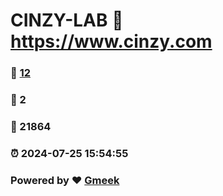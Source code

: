 # CINZY-LAB :link: https://www.cinzy.com 
### :page_facing_up: [12](https://www.cinzy.com/tag.html) 
### :speech_balloon: 2 
### :hibiscus: 21864 
### :alarm_clock: 2024-07-25 15:54:55 
### Powered by :heart: [Gmeek](https://github.com/Meekdai/Gmeek)
